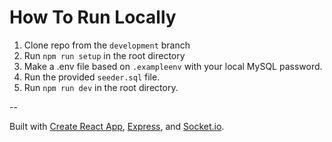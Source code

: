 # How To Run Locally

1. Clone repo from the `development` branch
2. Run `npm run setup` in the root directory
3. Make a .env file based on `.exampleenv` with your local MySQL password.
4. Run the provided `seeder.sql` file.
5. Run `npm run dev` in the root directory.

--

Built with [Create React App](https://github.com/facebook/create-react-app), [Express](https://expressjs.com/), and [Socket.io](https://socket.io/).
